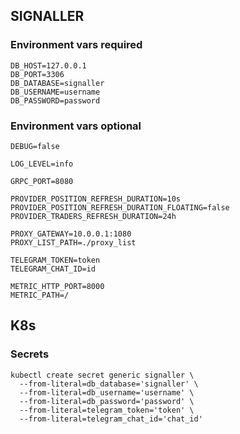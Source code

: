 ## SIGNALLER

### Environment vars required

```
DB_HOST=127.0.0.1
DB_PORT=3306
DB_DATABASE=signaller
DB_USERNAME=username
DB_PASSWORD=password
```

### Environment vars optional

```
DEBUG=false 

LOG_LEVEL=info

GRPC_PORT=8080

PROVIDER_POSITION_REFRESH_DURATION=10s
PROVIDER_POSITION_REFRESH_DURATION_FLOATING=false
PROVIDER_TRADERS_REFRESH_DURATION=24h

PROXY_GATEWAY=10.0.0.1:1080
PROXY_LIST_PATH=./proxy_list

TELEGRAM_TOKEN=token
TELEGRAM_CHAT_ID=id

METRIC_HTTP_PORT=8000
METRIC_PATH=/
```

## K8s

### Secrets

```
kubectl create secret generic signaller \
  --from-literal=db_database='signaller' \
  --from-literal=db_username='username' \
  --from-literal=db_password='password' \
  --from-literal=telegram_token='token' \
  --from-literal=telegram_chat_id='chat_id'
```